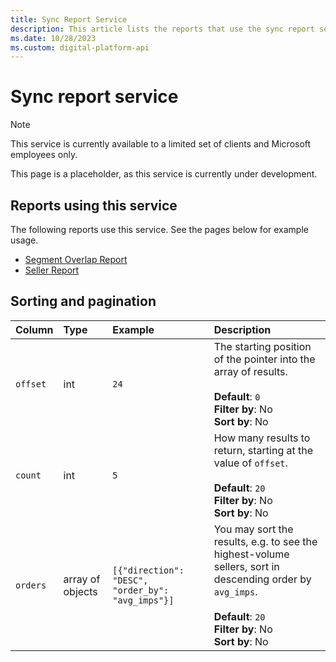 ```yaml
---
title: Sync Report Service
description: This article lists the reports that use the sync report service. This service is currently under-development.
ms.date: 10/28/2023
ms.custom: digital-platform-api
---
```


# Sync report service

> [!NOTE]
> This service is currently available to a limited set of clients and Microsoft employees only.

This page is a placeholder, as this service is currently under development.

## Reports using this service

The following reports use this service. See the pages below for example usage.

- [Segment Overlap Report](./segment-overlap-report.md)
- [Seller Report](./seller-report.md)

## Sorting and pagination

| Column | Type | Example | Description |
|:---|:---|:---|:---|
| `offset` | int | `24` | The starting position of the pointer into the array of results.<br><br>**Default**: `0`<br>**Filter by**: No<br>**Sort by**: No |
| `count` | int | `5` | How many results to return, starting at the value of `offset`.<br><br>**Default**: `20`<br>**Filter by**: No<br>**Sort by**: No |
| `orders` | array of objects | `[{"direction": "DESC", "order_by": "avg_imps"}]` | You may sort the results, e.g. to see the highest-volume sellers, sort in descending order by `avg_imps`.<br><br>**Default**: `20`<br>**Filter by**: No<br>**Sort by**: No |
